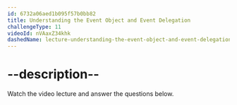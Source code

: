 ```yaml
---
id: 6732a06aed1b095f57b0bb82
title: Understanding the Event Object and Event Delegation
challengeType: 11
videoId: nVAaxZ34khk
dashedName: lecture-understanding-the-event-object-and-event-delegation
---
```


# --description--

Watch the video lecture and answer the questions below.


